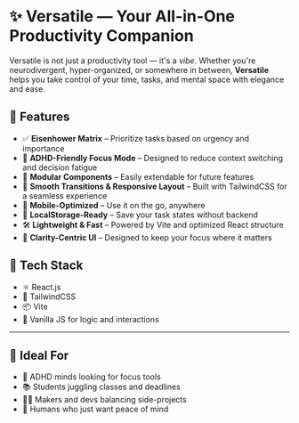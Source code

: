 # ✨ Versatile — Your All-in-One Productivity Companion

Versatile is not just a productivity tool — it's a *vibe*. Whether you're neurodivergent, hyper-organized, or somewhere in between, **Versatile** helps you take control of your time, tasks, and mental space with elegance and ease.


## 🌟 Features

* ✅ **Eisenhower Matrix** – Prioritize tasks based on urgency and importance
* 🧠 **ADHD-Friendly Focus Mode** – Designed to reduce context switching and decision fatigue
* 🧩 **Modular Components** – Easily extendable for future features
* 🔄 **Smooth Transitions & Responsive Layout** – Built with TailwindCSS for a seamless experience
* 📱 **Mobile-Optimized** – Use it on the go, anywhere
* 💾 **LocalStorage-Ready** – Save your task states without backend
* 🛠️ **Lightweight & Fast** – Powered by Vite and optimized React structure
* 🎯 **Clarity-Centric UI** – Designed to keep your focus where it matters


## 🚀 Tech Stack

* ⚛️ React.js
* 🎨 TailwindCSS
* 📦 Vite
* 🔧 Vanilla JS for logic and interactions

---

## 🧠 Ideal For

* 🧠 ADHD minds looking for focus tools
* 📚 Students juggling classes and deadlines
* 🧑‍💻 Makers and devs balancing side-projects
* 🧘 Humans who just want peace of mind
